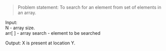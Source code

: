 >  Problem statement: To search for an element from set of elements in an array.  

Input:  
N  - array size.  
arr[ ] 	- array 
search - element to be searched
  
Output: X is present at location Y.
